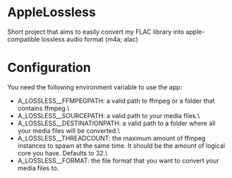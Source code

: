 # AppleLossless

Short project that aims to easily convert my FLAC library into apple-compatible lossless audio format (m4a; alac)

# Configuration

You need the following environment variable to use the app:

- A_LOSSLESS__FFMPEGPATH: a valid path to ffmpeg or a folder that contains ffmpeg.\
- A_LOSSLESS__SOURCEPATH: a valid path to your media files.\
- A_LOSSLESS__DESTINATIONPATH: a valid path to a folder where all your media files will be converted.\
- A_LOSSLESS__THREADCOUNT: the maximum amount of ffmpeg instances to spawn at the same time. It should be the amount of logical core you have. Defaults to 32.\
- A_LOSSLESS__FORMAT: the file format that you want to convert your media files to.